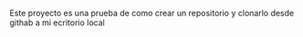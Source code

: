 Este proyecto es una prueba de como crear un repositorio y clonarlo desde githab a mi ecritorio local
